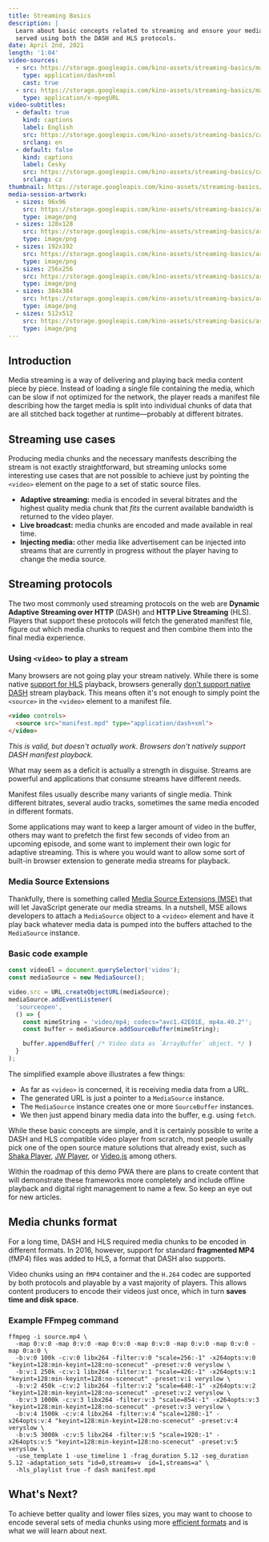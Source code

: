 ```yaml
---
title: Streaming Basics
description: |
  Learn about basic concepts related to streaming and ensure your media can be
  served using both the DASH and HLS protocols.
date: April 2nd, 2021
length: '1:04'
video-sources:
  - src: https://storage.googleapis.com/kino-assets/streaming-basics/manifest.mpd
    type: application/dash+xml
    cast: true
  - src: https://storage.googleapis.com/kino-assets/streaming-basics/master.m3u8
    type: application/x-mpegURL
video-subtitles:
  - default: true
    kind: captions
    label: English
    src: https://storage.googleapis.com/kino-assets/streaming-basics/cap-en.vtt
    srclang: en
  - default: false
    kind: captions
    label: Česky
    src: https://storage.googleapis.com/kino-assets/streaming-basics/cap-cz.vtt
    srclang: cz
thumbnail: https://storage.googleapis.com/kino-assets/streaming-basics/thumbnail.png
media-session-artwork:
  - sizes: 96x96
    src: https://storage.googleapis.com/kino-assets/streaming-basics/artwork-96x96.png
    type: image/png
  - sizes: 128x128
    src: https://storage.googleapis.com/kino-assets/streaming-basics/artwork-128x128.png
    type: image/png
  - sizes: 192x192
    src: https://storage.googleapis.com/kino-assets/streaming-basics/artwork-192x192.png
    type: image/png
  - sizes: 256x256
    src: https://storage.googleapis.com/kino-assets/streaming-basics/artwork-256x256.png
    type: image/png
  - sizes: 384x384
    src: https://storage.googleapis.com/kino-assets/streaming-basics/artwork-384x384.png
    type: image/png
  - sizes: 512x512
    src: https://storage.googleapis.com/kino-assets/streaming-basics/artwork-512x512.png
    type: image/png
---
```


## Introduction

Media streaming is a way of delivering and playing back media content piece by
piece. Instead of loading a single file containing the media, which can be slow
if not optimized for the network, the player reads a manifest file describing
how the target media is split into individual chunks of data that are all
stitched back together at runtime—probably at different bitrates.

## Streaming use cases

Producing media chunks and the necessary manifests describing the stream is not
exactly straightforward, but streaming unlocks some interesting use cases that
are not possible to achieve just by pointing the `<video>` element on the page
to a set of static source files.

* **Adaptive streaming:** media is encoded in several bitrates and the highest
  quality media chunk that *fits* the current available bandwidth is returned
  to the video player.
* **Live broadcast:** media chunks are encoded and made available in real time.
* **Injecting media:** other media like advertisement can be injected into
  streams that are currently in progress without the player having to change
  the media source.

## Streaming protocols

The two most commonly used streaming protocols on the web are **Dynamic
Adaptive Streaming over HTTP** (DASH) and **HTTP Live Streaming** (HLS). Players
that support these protocols will fetch the generated manifest file, figure
out which media chunks to request and then combine them into the final media
experience.

### Using `<video>` to play a stream

Many browsers are not going play your stream natively. While there is some
native [support for HLS] playback, browsers generally [don't support native DASH]
stream playback. This means often it's not enough to simply point the `<source>`
in the `<video>` element to a manifest file.

```html
<video controls>
  <source src="manifest.mpd" type="application/dash+xml">
</video>
```

_This is valid, but doesn't actually work. Browsers don't natively support
DASH manifest playback._

What may seem as a deficit is actually a strength in disguise. Streams are
powerful and applications that consume streams have different needs.

Manifest files usually describe many variants of single media. Think different
bitrates, several audio tracks, sometimes the same media encoded in different
formats.

Some applications may want to keep a larger amount of video in the buffer,
others may want to prefetch the first few seconds of video from an upcoming
episode, and some want to implement their own logic for adaptive streaming.
This is where you would want to allow some sort of built-in browser extension
to generate media streams for playback.

### Media Source Extensions

Thankfully, there is something called [Media Source Extensions (MSE)] that
will let JavaScript generate our media streams. In a nutshell, MSE allows
developers to attach a `MediaSource` object to a `<video>` element and have
it play back whatever media data is pumped into the buffers attached to the
`MediaSource` instance.

### Basic code example

```js
const videoEl = document.querySelector('video');
const mediaSource = new MediaSource();

video.src = URL.createObjectURL(mediaSource);
mediaSource.addEventListener(
  'sourceopen',
  () => {
    const mimeString = 'video/mp4; codecs="avc1.42E01E, mp4a.40.2"';
    const buffer = mediaSource.addSourceBuffer(mimeString);

    buffer.appendBuffer( /* Video data as `ArrayBuffer` object. */ )
  }
);
```

The simplified example above illustrates a few things:

* As far as `<video>` is concerned, it is receiving media data from a URL.
* The generated URL is just a pointer to a `MediaSource` instance.
* The `MediaSource` instance creates one or more `SourceBuffer` instances.
* We then just append binary media data into the buffer, e.g. using `fetch`.

While these basic concepts are simple, and it is certainly possible to write a
DASH and HLS compatible video player from scratch, most people usually pick one
of the open source mature solutions that already exist, such as [Shaka Player],
[JW Player], or [Video.js] among others.

Within the roadmap of this demo PWA there are plans to create content that will
demonstrate these frameworks more completely and include offline playback and
digital right management to name a few. So keep an eye out for new articles.

## Media chunks format

For a long time, DASH and HLS required media chunks to be encoded in different
formats. In 2016, however, support for standard **fragmented MP4** (fMP4) files
was added to HLS, a format that DASH also supports.

Video chunks using an `fMP4` container and the `H.264` codec are supported
by both protocols and playable by a vast majority of players. This allows
content producers to encode their videos just once, which in turn **saves time
and disk space**.

### Example FFmpeg command

```
ffmpeg -i source.mp4 \
  -map 0:v:0 -map 0:v:0 -map 0:v:0 -map 0:v:0 -map 0:v:0 -map 0:v:0 -map 0:a:0 \
  -b:v:0 100k -c:v:0 libx264 -filter:v:0 "scale=256:-1" -x264opts:v:0 "keyint=128:min-keyint=128:no-scenecut" -preset:v:0 veryslow \
  -b:v:1 250k -c:v:1 libx264 -filter:v:1 "scale=426:-1" -x264opts:v:1 "keyint=128:min-keyint=128:no-scenecut" -preset:v:1 veryslow \
  -b:v:2 450k -c:v:2 libx264 -filter:v:2 "scale=640:-1" -x264opts:v:2 "keyint=128:min-keyint=128:no-scenecut" -preset:v:2 veryslow \
  -b:v:3 1000k -c:v:3 libx264 -filter:v:3 "scale=854:-1" -x264opts:v:3 "keyint=128:min-keyint=128:no-scenecut" -preset:v:3 veryslow \
  -b:v:4 1500k -c:v:4 libx264 -filter:v:4 "scale=1280:-1" -x264opts:v:4 "keyint=128:min-keyint=128:no-scenecut" -preset:v:4 veryslow \
  -b:v:5 3000k -c:v:5 libx264 -filter:v:5 "scale=1920:-1" -x264opts:v:5 "keyint=128:min-keyint=128:no-scenecut" -preset:v:5 veryslow \
  -use_template 1 -use_timeline 1 -frag_duration 5.12 -seg_duration 5.12 -adaptation_sets "id=0,streams=v  id=1,streams=a" \
  -hls_playlist true -f dash manifest.mpd
```

## What's Next?

To achieve better quality and lower files sizes, you may want to choose to
encode several sets of media chunks using more [efficient formats] and is what
we will learn about next.

[support for HLS]: https://caniuse.com/http-live-streaming
[don't support native DASH]: https://caniuse.com/mpeg-dash
[Media Source Extensions (MSE)]: https://w3c.github.io/media-source/
[Shaka Player]: https://github.com/google/shaka-player
[JW Player]: https://developer.jwplayer.com/
[Video.js]: http://videojs.com/
[efficient formats]: /efficient-formats/
